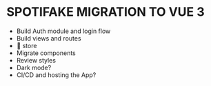 # SPOTIFAKE MIGRATION TO VUE 3

- Build Auth module and login flow
- Build views and routes
- 🍍 store
- Migrate components
- Review styles
- Dark mode?
- CI/CD and hosting the App?
